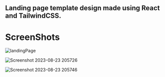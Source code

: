 ## Landing page template design made using React and TailwindCSS.

# ScreenShots

![landingPage](https://github.com/BhupendraShahi/landing-page/assets/62903302/51acaf1b-d5f8-40bf-ba77-9ccbf76f47e0)

![Screenshot 2023-08-23 205726](https://github.com/BhupendraShahi/landing-page/assets/62903302/51b6df79-5160-4b5b-a4c1-89f371f6590b)

![Screenshot 2023-08-23 205746](https://github.com/BhupendraShahi/landing-page/assets/62903302/421099f2-ab93-41d1-886f-1c72130e3b16)
